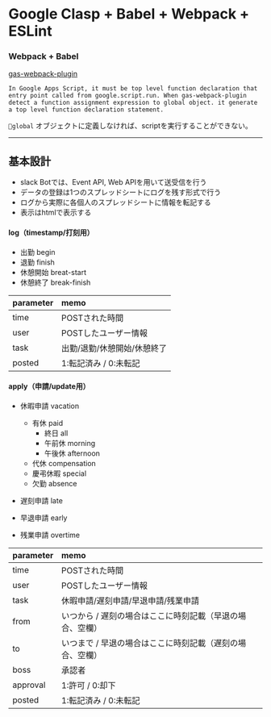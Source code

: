 # Google Clasp + Babel + Webpack + ESLint


### Webpack + Babel

[gas-webpack-plugin](https://github.com/fossamagna/gas-webpack-plugin)

```
In Google Apps Script, it must be top level function declaration that entry point called from google.script.run. When gas-webpack-plugin detect a function assignment expression to global object. it generate a top level function declaration statement.
```

`global` オブジェクトに定義しなければ、scriptを実行することができない。

---

## 基本設計
- slack Botでは、Event API, Web APIを用いて送受信を行う
- データの登録は1つのスプレッドシートにログを残す形式で行う
- ログから実際に各個人のスプレッドシートに情報を転記する
- 表示はhtmlで表示する


#### log（timestamp/打刻用）
- 出勤 begin
- 退勤 finish
- 休憩開始 breat-start
- 休憩終了 break-finish

| parameter | memo |
|:-----|:-----|
| time | POSTされた時間 |
| user | POSTしたユーザー情報 |
| task | 出勤/退勤/休憩開始/休憩終了 |
| posted | 1:転記済み / 0:未転記 |


#### apply（申請/update用）
- 休暇申請 vacation
  - 有休 paid
    - 終日 all
    - 午前休 morning
    - 午後休 afternoon
  - 代休 compensation
  - 慶弔休暇 special
  - 欠勤 absence

- 遅刻申請 late
- 早退申請 early
- 残業申請 overtime

| parameter | memo |
|:-----|:-----|
| time | POSTされた時間 |
| user | POSTしたユーザー情報 |
| task | 休暇申請/遅刻申請/早退申請/残業申請 |
| from | いつから / 遅刻の場合はここに時刻記載（早退の場合、空欄） |
| to | いつまで / 早退の場合はここに時刻記載（遅刻の場合、空欄） |
| boss | 承認者 |
| approval | 1:許可 / 0:却下 |
| posted | 1:転記済み / 0:未転記 |

